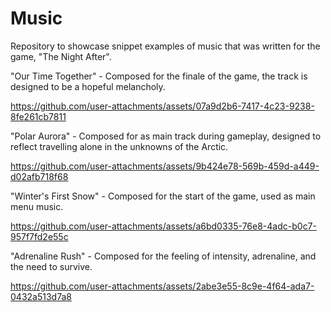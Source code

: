 # Music
Repository to showcase snippet examples of music that was written for the game, "The Night After". 

"Our Time Together" - Composed for the finale of the game, the track is designed to be a hopeful melancholy.

https://github.com/user-attachments/assets/07a9d2b6-7417-4c23-9238-8fe261cb7811

"Polar Aurora" - Composed for as main track during gameplay, designed to reflect travelling alone in the unknowns of the Arctic.

https://github.com/user-attachments/assets/9b424e78-569b-459d-a449-d02afb718f68

"Winter's First Snow" - Composed for the start of the game, used as main menu music.

https://github.com/user-attachments/assets/a6bd0335-76e8-4adc-b0c7-957f7fd2e55c

"Adrenaline Rush" - Composed for the feeling of intensity, adrenaline, and the need to survive.

https://github.com/user-attachments/assets/2abe3e55-8c9e-4f64-ada7-0432a513d7a8
